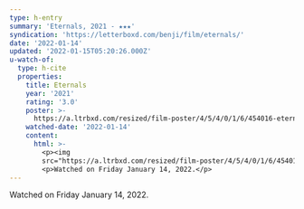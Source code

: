 ```yaml
---
type: h-entry
summary: 'Eternals, 2021 - ★★★'
syndication: 'https://letterboxd.com/benji/film/eternals/'
date: '2022-01-14'
updated: '2022-01-15T05:20:26.000Z'
u-watch-of:
  type: h-cite
  properties:
    title: Eternals
    year: '2021'
    rating: '3.0'
    poster: >-
      https://a.ltrbxd.com/resized/film-poster/4/5/4/0/1/6/454016-eternals-0-500-0-750-crop.jpg?k=0aa4af1fc4
    watched-date: '2022-01-14'
    content:
      html: >-
        <p><img
        src="https://a.ltrbxd.com/resized/film-poster/4/5/4/0/1/6/454016-eternals-0-500-0-750-crop.jpg?k=0aa4af1fc4"/></p>
        <p>Watched on Friday January 14, 2022.</p>
---
```

Watched on Friday January 14, 2022.
